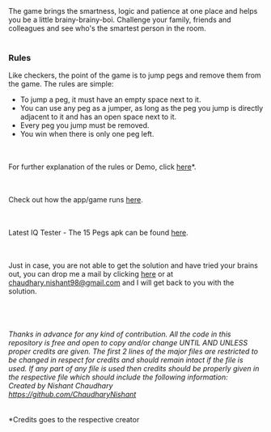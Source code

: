 <body>
The game brings the smartness, logic and patience at one place and helps you be a little brainy-brainy-boi. Challenge your family, friends and colleagues and see who's the smartest person in the room.
<br><br><h3>Rules</h3>
Like checkers, the point of the game is to jump pegs and remove them from the game. The rules are simple:
<ul>
  <li>To jump a peg, it must have an empty space next to it.</li>
  <li>You can use any peg as a jumper, as long as the peg you jump is directly adjacent to it and has an open space next to it.</li>
  <li>Every peg you jump must be removed.</li>
  <li>You win when there is only one peg left.</li>
</ul>

<br><br>For further explanation of the rules or Demo, click <a href="https://drive.google.com/open?id=1QcRtzjpXXP3XTvu7fXfa4oxDIsxwX4eV">here</a>*.

<br><br>Check out how the app/game runs <a href="https://youtu.be/Udd1IuyZHrI">here</a>.

<br><br>Latest IQ Tester - The 15 Pegs apk can be found <a href="https://github.com/ChaudharyNishant/IQ-Tester/releases">here</a>.

<br><br>Just in case, you are not able to get the solution and have tried your brains out, you can drop me a mail by clicking <a href="mailto:chaudhary.nishant98@gmail.com?Subject=Help!%20I%20need%20solution%20for%20IQ%20Tester" target="_top">here</a> or at chaudhary.nishant98@gmail.com and I will get back to you with the solution.

<br><br><h6><i>Thanks in advance for any kind of contribution. All the code in this repository is free and open to copy and/or change UNTIL AND UNLESS proper credits are given. The first 2 lines of the major files are restricted to be changed in respect for credits and should remain intact if the file is used. If any part of any file is used then credits should be properly given in the respective file which should include the following information:
<br>Created by Nishant Chaudhary
<br>https://github.com/ChaudharyNishant</i></h6>

*Credits goes to the respective creator
</body>
